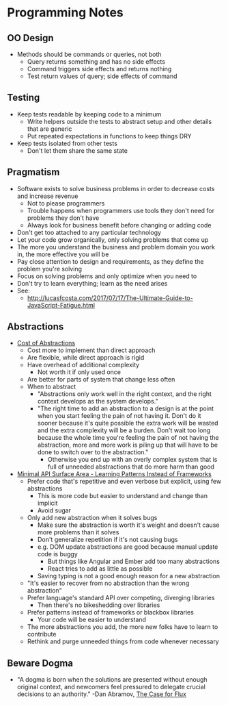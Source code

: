 # Programming Notes

## OO Design

* Methods should be commands or queries, not both
  * Query returns something and has no side effects
  * Command triggers side effects and returns nothing
  * Test return values of query; side effects of command 

## Testing

* Keep tests readable by keeping code to a minimum
  * Write helpers outside the tests to abstract setup and other details that are generic
  * Put repeated expectations in functions to keep things DRY
* Keep tests isolated from other tests
  * Don't let them share the same state

## Pragmatism

* Software exists to solve business problems in order to decrease costs and increase revenue
  * Not to please programmers
  * Trouble happens when programmers use tools they don't need for problems they don't have
  * Always look for business benefit before changing or adding code
* Don't get too attached to any particular technology
* Let your code grow organically, only solving problems that come up
* The more you understand the business and problem domain you work in, the more effective you will be
* Pay close attention to design and requirements, as they define the problem you're solving
* Focus on solving problems and only optimize when you need to
* Don't try to learn everything; learn as the need arises
* See:
  * http://lucasfcosta.com/2017/07/17/The-Ultimate-Guide-to-JavaScript-Fatigue.html

## Abstractions

* [Cost of Abstractions][cost-abstractions]
  * Cost more to implement than direct approach
  * Are flexible, while direct approach is rigid
  * Have overhead of additional complexity
    * Not worth it if only used once
  * Are better for parts of system that change less often
  * When to abstract
    * "Abstractions only work well in the right context, and the right context develops as the system develops."
    * "The right time to add an abstraction to a design is at the point when you start feeling the pain of not having it. Don't do it sooner because it's quite possible the extra work will be wasted and the extra complexity will be a burden. Don't wait too long because the whole time you're feeling the pain of not having the abstraction, more and more work is piling up that will have to be done to switch over to the abstraction."
      * Otherwise you end up with an overly complex system that is full of unneeded abstractions that do more harm than good
* [Minimal API Surface Area - Learning Patterns Instead of Frameworks][min-api-surface]
  * Prefer code that's repetitive and even verbose but explicit, using few abstractions
    * This is more code but easier to understand and change than implicit
    * Avoid sugar
  * Only add new abstraction when it solves bugs
    * Make sure the abstraction is worth it's weight and doesn't cause more problems than it solves
    * Don't generalize repetition if it's not causing bugs
    * e.g. DOM update abstractions are good because manual update code is buggy
      * But things like Angular and Ember add too many abstractions
      * React tries to add as little as possible
    * Saving typing is not a good enough reason for a new abstraction
  * "It's easier to recover from no abstraction than the wrong abstraction"
  * Prefer language's standard API over competing, diverging libraries
    * Then there's no bikeshedding over libraries
  * Prefer patterns instead of frameworks or blackbox libraries
    * Your code will be easier to understand
  * The more abstractions you add, the more new folks have to learn to contribute
  * Rethink and purge unneeded things from code whenever necessary

## Beware Dogma

* "A dogma is born when the solutions are presented without enough original context, and newcomers feel pressured to delegate crucial decisions to an authority." -Dan Abramov, [The Case for Flux][case-for-flux]

[case-for-flux]: https://medium.com/swlh/the-case-for-flux-379b7d1982c6
[cost-abstractions]: http://sam-koblenski.blogspot.com/2014/07/the-cost-of-abstraction.html?m=1
[min-api-surface]: https://2014.jsconf.eu/speakers/sebastian-markbage-minimal-api-surface-area-learning-patterns-instead-of-frameworks.html
